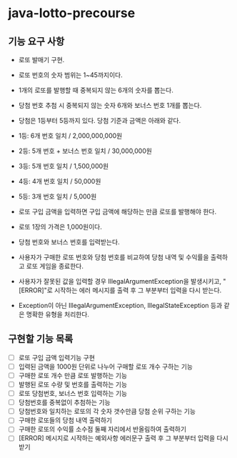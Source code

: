 # java-lotto-precourse

## 기능 요구 사항

- 로또 발매기 구현.

- 로또 번호의 숫자 범위는 1~45까지이다.
- 1개의 로또를 발행할 때 중복되지 않는 6개의 숫자를 뽑는다.
- 당첨 번호 추첨 시 중복되지 않는 숫자 6개와 보너스 번호 1개를 뽑는다.
- 당첨은 1등부터 5등까지 있다. 당첨 기준과 금액은 아래와 같다.
- 1등: 6개 번호 일치 / 2,000,000,000원
- 2등: 5개 번호 + 보너스 번호 일치 / 30,000,000원
- 3등: 5개 번호 일치 / 1,500,000원
- 4등: 4개 번호 일치 / 50,000원
- 5등: 3개 번호 일치 / 5,000원
- 로또 구입 금액을 입력하면 구입 금액에 해당하는 만큼 로또를 발행해야 한다.
- 로또 1장의 가격은 1,000원이다.
- 당첨 번호와 보너스 번호를 입력받는다.
- 사용자가 구매한 로또 번호와 당첨 번호를 비교하여 당첨 내역 및 수익률을 출력하고 로또 게임을 종료한다.
- 사용자가 잘못된 값을 입력할 경우 IllegalArgumentException을 발생시키고, "[ERROR]"로 시작하는 에러 메시지를 출력 후 그 부분부터 입력을 다시 받는다.
- Exception이 아닌 IllegalArgumentException, IllegalStateException 등과 같은 명확한 유형을 처리한다.


## 구현할 기능 목록
- [ ] 로또 구입 금액 입력기능 구현
- [ ] 입력된 금액을 1000원 단위로 나누어 구매할 로또 개수 구하는 기능
- [ ] 구매한 로또 개수 만큼 로또 발행하는 기능
- [ ] 발행된 로또 수량 및 번호를 출력하는 기능
- [ ] 로또 당첨번호, 보너스 번호 입력하는 기능
- [ ] 당첨번호를 중복없이 추첨하는 기능
- [ ] 당첨번호와 일치하는 로또의 각 숫자 갯수만큼 당첨 순위 구하는 기능
- [ ] 구매한 로또들의 당첨 내역 출력하기
- [ ] 구매한 로또의 수익률 소수점 둘째 자리에서 반올림하여 출력하기
- [ ] [ERROR] 메시지로 시작하는 예외사항 에러문구 출력 후 그 부분부터 입력을 다시 받기

